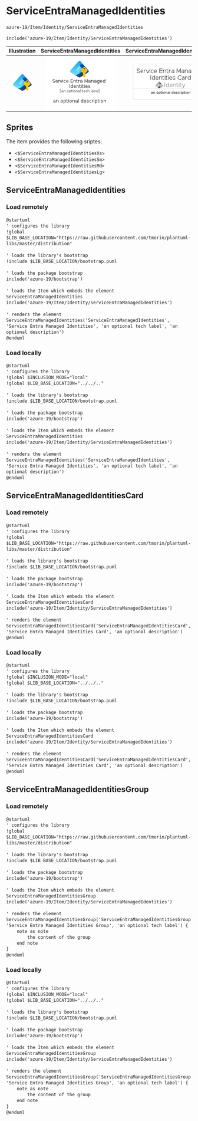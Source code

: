 # ServiceEntraManagedIdentities


```text
azure-19/Item/Identity/ServiceEntraManagedIdentities
```

```text
include('azure-19/Item/Identity/ServiceEntraManagedIdentities')
```



| Illustration | ServiceEntraManagedIdentities | ServiceEntraManagedIdentitiesCard | ServiceEntraManagedIdentitiesGroup |
| :---: | :---: | :---: | :---: |
| ![illustration for Illustration](../../../azure-19/Item/Identity/ServiceEntraManagedIdentities.png) | ![illustration for ServiceEntraManagedIdentities](../../../azure-19/Item/Identity/ServiceEntraManagedIdentities.Local.png) | ![illustration for ServiceEntraManagedIdentitiesCard](../../../azure-19/Item/Identity/ServiceEntraManagedIdentitiesCard.Local.png) | ![illustration for ServiceEntraManagedIdentitiesGroup](../../../azure-19/Item/Identity/ServiceEntraManagedIdentitiesGroup.Local.png) |



## Sprites
The item provides the following sriptes:

- `<$ServiceEntraManagedIdentitiesXs>`
- `<$ServiceEntraManagedIdentitiesSm>`
- `<$ServiceEntraManagedIdentitiesMd>`
- `<$ServiceEntraManagedIdentitiesLg>`





## ServiceEntraManagedIdentities

### Load remotely
```plantuml
@startuml
' configures the library
!global $LIB_BASE_LOCATION="https://raw.githubusercontent.com/tmorin/plantuml-libs/master/distribution"

' loads the library's bootstrap
!include $LIB_BASE_LOCATION/bootstrap.puml

' loads the package bootstrap
include('azure-19/bootstrap')

' loads the Item which embeds the element ServiceEntraManagedIdentities
include('azure-19/Item/Identity/ServiceEntraManagedIdentities')

' renders the element
ServiceEntraManagedIdentities('ServiceEntraManagedIdentities', 'Service Entra Managed Identities', 'an optional tech label', 'an optional description')
@enduml
```

### Load locally
```plantuml
@startuml
' configures the library
!global $INCLUSION_MODE="local"
!global $LIB_BASE_LOCATION="../../.."

' loads the library's bootstrap
!include $LIB_BASE_LOCATION/bootstrap.puml

' loads the package bootstrap
include('azure-19/bootstrap')

' loads the Item which embeds the element ServiceEntraManagedIdentities
include('azure-19/Item/Identity/ServiceEntraManagedIdentities')

' renders the element
ServiceEntraManagedIdentities('ServiceEntraManagedIdentities', 'Service Entra Managed Identities', 'an optional tech label', 'an optional description')
@enduml
```

## ServiceEntraManagedIdentitiesCard

### Load remotely
```plantuml
@startuml
' configures the library
!global $LIB_BASE_LOCATION="https://raw.githubusercontent.com/tmorin/plantuml-libs/master/distribution"

' loads the library's bootstrap
!include $LIB_BASE_LOCATION/bootstrap.puml

' loads the package bootstrap
include('azure-19/bootstrap')

' loads the Item which embeds the element ServiceEntraManagedIdentitiesCard
include('azure-19/Item/Identity/ServiceEntraManagedIdentities')

' renders the element
ServiceEntraManagedIdentitiesCard('ServiceEntraManagedIdentitiesCard', 'Service Entra Managed Identities Card', 'an optional description')
@enduml
```

### Load locally
```plantuml
@startuml
' configures the library
!global $INCLUSION_MODE="local"
!global $LIB_BASE_LOCATION="../../.."

' loads the library's bootstrap
!include $LIB_BASE_LOCATION/bootstrap.puml

' loads the package bootstrap
include('azure-19/bootstrap')

' loads the Item which embeds the element ServiceEntraManagedIdentitiesCard
include('azure-19/Item/Identity/ServiceEntraManagedIdentities')

' renders the element
ServiceEntraManagedIdentitiesCard('ServiceEntraManagedIdentitiesCard', 'Service Entra Managed Identities Card', 'an optional description')
@enduml
```

## ServiceEntraManagedIdentitiesGroup

### Load remotely
```plantuml
@startuml
' configures the library
!global $LIB_BASE_LOCATION="https://raw.githubusercontent.com/tmorin/plantuml-libs/master/distribution"

' loads the library's bootstrap
!include $LIB_BASE_LOCATION/bootstrap.puml

' loads the package bootstrap
include('azure-19/bootstrap')

' loads the Item which embeds the element ServiceEntraManagedIdentitiesGroup
include('azure-19/Item/Identity/ServiceEntraManagedIdentities')

' renders the element
ServiceEntraManagedIdentitiesGroup('ServiceEntraManagedIdentitiesGroup', 'Service Entra Managed Identities Group', 'an optional tech label') {
    note as note
        the content of the group
    end note
}
@enduml
```

### Load locally
```plantuml
@startuml
' configures the library
!global $INCLUSION_MODE="local"
!global $LIB_BASE_LOCATION="../../.."

' loads the library's bootstrap
!include $LIB_BASE_LOCATION/bootstrap.puml

' loads the package bootstrap
include('azure-19/bootstrap')

' loads the Item which embeds the element ServiceEntraManagedIdentitiesGroup
include('azure-19/Item/Identity/ServiceEntraManagedIdentities')

' renders the element
ServiceEntraManagedIdentitiesGroup('ServiceEntraManagedIdentitiesGroup', 'Service Entra Managed Identities Group', 'an optional tech label') {
    note as note
        the content of the group
    end note
}
@enduml
```

